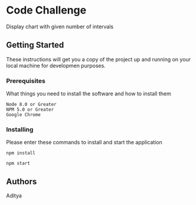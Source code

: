 # Code Challenge

Display chart with given number of intervals

## Getting Started

These instructions will get you a copy of the project up and running on your local machine for developmen purposes.

### Prerequisites

What things you need to install the software and how to install them

```
Node 8.0 or Greater
NPM 5.0 or Greater
Google Chrome 
```

### Installing

Please enter these commands to install and start the application
```
npm install 

npm start
```

## Authors

Aditya
